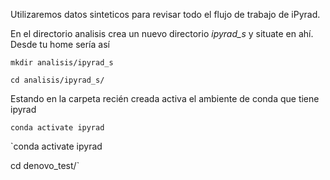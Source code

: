 Utilizaremos datos sinteticos para revisar todo el flujo de trabajo de iPyrad.

En el directorio analisis crea un nuevo directorio _ipyrad_s_ y situate en ahí. Desde tu home sería así 

`mkdir analisis/ipyrad_s`

`cd analisis/ipyrad_s/`

Estando en la carpeta recién creada activa el ambiente de conda que tiene ipyrad

`conda activate ipyrad`

`conda activate ipyrad

cd denovo_test/`
